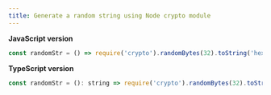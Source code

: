 ```yaml
---
title: Generate a random string using Node crypto module
---
```


**JavaScript version**

```js
const randomStr = () => require('crypto').randomBytes(32).toString('hex');
```

**TypeScript version**

```js
const randomStr = (): string => require('crypto').randomBytes(32).toString('hex');
```
